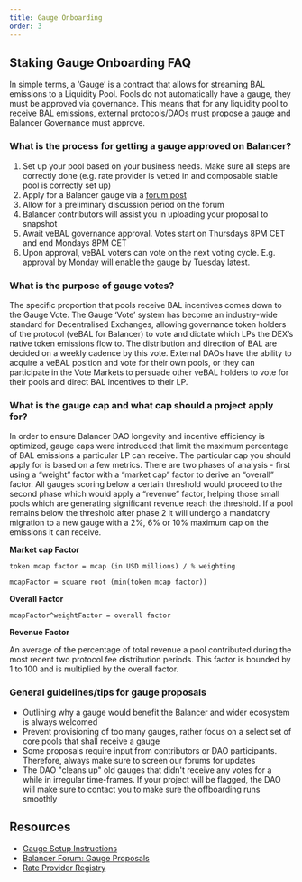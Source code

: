 ```yaml
---
title: Gauge Onboarding
order: 3
---
```


## Staking Gauge Onboarding FAQ

In simple terms, a ‘Gauge’ is a contract that allows for streaming BAL emissions to a Liquidity Pool. Pools do not automatically have a gauge, they must be approved via governance. This means that for any liquidity pool to receive BAL emissions, external protocols/DAOs must propose a gauge and Balancer Governance must approve.

### What is the process for getting a gauge approved on Balancer?
1. Set up your pool based on your business needs. Make sure all steps are correctly done (e.g. rate provider is vetted in and composable stable pool is correctly set up)
2. Apply for a Balancer gauge via a [forum post](https://forum.balancer.fi/c/vebal/13)
3. Allow for a preliminary discussion period on the forum
4. Balancer contributors will assist you in uploading your proposal to snapshot
5. Await veBAL governance approval. Votes start on Thursdays 8PM CET and end Mondays 8PM CET
6. Upon approval, veBAL voters can vote on the next voting cycle. E.g. approval by Monday will enable the gauge by Tuesday latest.

### What is the purpose of gauge votes?
The specific proportion that pools receive BAL incentives comes down to the Gauge Vote. The Gauge ‘Vote’ system has become an industry-wide standard for Decentralised Exchanges, allowing governance token holders of the protocol (veBAL for Balancer) to vote and dictate which LPs the DEX’s native token emissions flow to. The distribution and direction of BAL are decided on a weekly cadence by this vote. External DAOs have the ability to acquire a veBAL position and vote for their own pools, or they can participate in the Vote Markets to persuade other veBAL holders to vote for their pools and direct BAL incentives to their LP.

### What is the gauge cap and what cap should a project apply for?
In order to ensure Balancer DAO longevity and incentive efficiency is optimized, gauge caps were introduced that limit the maximum percentage of BAL emissions a particular LP can receive. The particular cap you should apply for is based on a few metrics. There are two phases of analysis - first using a “weight” factor with a “market cap” factor to derive an “overall” factor. All gauges scoring below a certain threshold would proceed to the second phase which would apply a “revenue” factor, helping those small pools which are generating significant revenue reach the threshold. If a pool remains below the threshold after phase 2 it will undergo a mandatory migration to a new gauge with a 2%, 6% or 10% maximum cap on the emissions it can receive.

**Market cap Factor**

`token mcap factor = mcap (in USD millions) / % weighting`

`mcapFactor = square root (min(token mcap factor))`

**Overall Factor**

`mcapFactor^weightFactor = overall factor`

**Revenue Factor**

An average of the percentage of total revenue a pool contributed during the most recent two protocol fee distribution periods. This factor is bounded by 1 to 100 and is multiplied by the overall factor.


### General guidelines/tips for gauge proposals
- Outlining why a gauge would benefit the Balancer and wider ecosystem is always welcomed
- Prevent provisioning of too many gauges, rather focus on a select set of core pools that shall receive a gauge
- Some proposals require input from contributors or DAO participants. Therefore, always make sure to screen our forums for updates
- The DAO "cleans up" old gauges that didn't receive any votes for a while in irregular time-frames. If your project will be flagged, the DAO will make sure to contact you to make sure the offboarding runs smoothly

## Resources
- [Gauge Setup Instructions](https://forum.balancer.fi/t/instructions-overview/2674)
- [Balancer Forum: Gauge Proposals](https://forum.balancer.fi/c/vebal/13)
- [Rate Provider Registry](https://github.com/balancer/code-review/tree/main/rate-providers)
